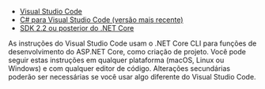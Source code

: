 * [Visual Studio Code](https://code.visualstudio.com/download)
* [C# para Visual Studio Code (versão mais recente)](https://marketplace.visualstudio.com/items?itemName=ms-dotnettools.csharp)
* [SDK 2.2 ou posterior do .NET Core](https://www.microsoft.com/net/download/all)

As instruções do Visual Studio Code usam o .NET Core CLI para funções de desenvolvimento do ASP.NET Core, como criação de projeto. Você pode seguir estas instruções em qualquer plataforma (macOS, Linux ou Windows) e com qualquer editor de código. Alterações secundárias poderão ser necessárias se você usar algo diferente do Visual Studio Code.
